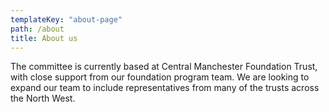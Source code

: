 ```yaml
---
templateKey: "about-page"
path: /about
title: About us
---
```


The committee is currently based at Central Manchester Foundation Trust, with close support from our foundation program team.
We are looking to expand our team to include representatives from many of the trusts across the North West.
